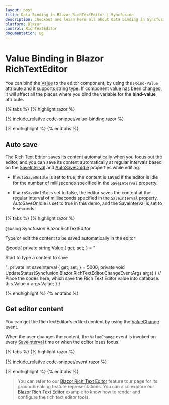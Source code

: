 ```yaml
---
layout: post
title: Data Binding in Blazor RichTextEditor | Syncfusion
description: Checkout and learn here all about data binding in Syncfusion Blazor RichTextEditor component and more.
platform: Blazor
control: RichTextEditor
documentation: ug
---
```


# Value Binding in Blazor RichTextEditor

You can bind the [Value](https://help.syncfusion.com/cr/blazor/Syncfusion.Blazor.RichTextEditor.SfRichTextEditor.html#Syncfusion_Blazor_RichTextEditor_SfRichTextEditor_Value) to the editor component, by using the `@bind-Value` attribute and it supports string type. If component value has been changed, it will affect all the places where you bind the variable for the **bind-value** attribute.

{% tabs %}
{% highlight razor %}

{% include_relative code-snippet/value-binding.razor %}

{% endhighlight %}
{% endtabs %}

## Auto save

The Rich Text Editor saves its content automatically when you focus out the editor, and you can save its content automatically at regular intervals based on the [SaveInterval](https://help.syncfusion.com/cr/blazor/Syncfusion.Blazor.RichTextEditor.SfRichTextEditor.html#Syncfusion_Blazor_RichTextEditor_SfRichTextEditor_SaveInterval) and [AutoSaveOnIdle](https://help.syncfusion.com/cr/blazor/Syncfusion.Blazor.RichTextEditor.SfRichTextEditor.html#Syncfusion_Blazor_RichTextEditor_SfRichTextEditor_AutoSaveOnIdle) properties while editing.

* If `AutoSaveOnIdle` is set to true, the content is saved if the editor is idle for the number of milliseconds specified in the `SaveInterval` property.

* If `AutoSaveOnIdle` is set to false, the editor saves the content at the regular interval of milliseconds specified in the `SaveInterval` property.
AutoSaveOnIdle is set to true in this demo, and the SaveInterval is set to 5 seconds.

{% tabs %}
{% highlight razor %}

@using Syncfusion.Blazor.RichTextEditor

<SfRichTextEditor ID="AutoSave" SaveInterval="saveInterval" AutoSaveOnIdle="true" Value="@Value">
    <p>Type or edit the content to be saved automatically in the editor </p>
    <RichTextEditorEvents ValueChange="UpdateStatus" />
</SfRichTextEditor>

@code{
    private string Value { get; set; } = "<p>Start to type a content to save </p>";
    private int saveInterval { get; set; } = 5000;
    private void UpdateStatus(Syncfusion.Blazor.RichTextEditor.ChangeEventArgs args)
    {
        // Place the codes here, which save the Rich Text Editor value into database.
        this.Value = args.Value;
    }
}

{% endhighlight %}
{% endtabs %}

## Get editor content

You can get the RichTextEditor's edited content by using the [ValueChange](https://help.syncfusion.com/cr/blazor/Syncfusion.Blazor.RichTextEditor.RichTextEditorEvents.html#Syncfusion_Blazor_RichTextEditor_RichTextEditorEvents_ValueChange) event.

When the user changes the content, the `ValueChange` event is invoked on every [SaveInterval](https://help.syncfusion.com/cr/blazor/Syncfusion.Blazor.RichTextEditor.SfRichTextEditor.html#Syncfusion_Blazor_RichTextEditor_SfRichTextEditor_SaveInterval) time or when the editor loses focus.

{% tabs %}
{% highlight razor %}

{% include_relative code-snippet/event.razor %}

{% endhighlight %}
{% endtabs %}


> You can refer to our [Blazor Rich Text Editor](https://www.syncfusion.com/blazor-components/blazor-wysiwyg-rich-text-editor) feature tour page for its groundbreaking feature representations. You can also explore our [Blazor Rich Text Editor](https://blazor.syncfusion.com/demos/rich-text-editor/overview?theme=bootstrap4) example to know how to render and configure the rich text editor tools.